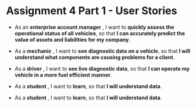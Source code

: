 # Assignment 4 Part 1 - User Stories

* As an **enterprise account manager** , I want to **quickly assess the operational status of all vehicles**, so that **I can accurately predict the value of assets and liabilities for my company**.

* As a **mechanic** , I want to **see diagnostic data on a vehicle**, so that **I will understand what components are causing problems for a client**.

* As a **driver** , I want to **see live diagnostic data**, so that **I can operate my vehicle in a more fuel efficient manner**.

* As a **student** , I want to **learn**, so that **I will understand data**.

* As a **student** , I want to **learn**, so that **I will understand data**.
